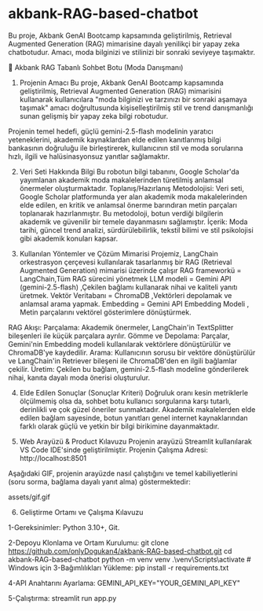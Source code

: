 # akbank-RAG-based-chatbot
Bu proje, Akbank GenAI Bootcamp kapsamında geliştirilmiş, Retrieval Augmented Generation (RAG) mimarisine dayalı yenilikçi bir yapay zeka chatbotudur. Amacı, moda bilginizi ve stilinizi bir sonraki seviyeye taşımaktır.

🤖 Akbank RAG Tabanlı Sohbet Botu (Moda Danışmanı)
1. Projenin Amacı
Bu proje, Akbank GenAI Bootcamp kapsamında geliştirilmiş, Retrieval Augmented Generation (RAG) mimarisini kullanarak kullanıcılara "moda bilginizi ve tarzınızı bir sonraki aşamaya taşımak" amacı doğrultusunda kişiselleştirilmiş stil ve trend danışmanlığı sunan gelişmiş bir yapay zeka bilgi robotudur.

Projenin temel hedefi, güçlü gemini-2.5-flash modelinin yaratıcı yeteneklerini, akademik kaynaklardan elde edilen kanıtlanmış bilgi bankasının doğruluğu ile birleştirerek, kullanıcının stil ve moda sorularına hızlı, ilgili ve halüsinasyonsuz yanıtlar sağlamaktır.

2. Veri Seti Hakkında Bilgi
Bu robotun bilgi tabanını, Google Scholar'da yayımlanan akademik moda makalelerinden türetilmiş anlamsal önermeler oluşturmaktadır.
Toplanış/Hazırlanış Metodolojisi: Veri seti, Google Scholar platformunda yer alan akademik moda makalelerinden elde edilen, en kritik ve anlamsal önerme barındıran metin parçaları toplanarak hazırlanmıştır. Bu metodoloji, botun verdiği bilgilerin akademik ve güvenilir bir temele dayanmasını sağlamıştır.
İçerik: Moda tarihi, güncel trend analizi, sürdürülebilirlik, tekstil bilimi ve stil psikolojisi gibi akademik konuları kapsar.

3. Kullanılan Yöntemler ve Çözüm Mimarisi
Projemiz, LangChain orkestrasyon çerçevesi kullanılarak tasarlanmış bir RAG (Retrieval Augmented Generation) mimarisi üzerinde çalışır
RAG frameworkü = LangChain,Tüm RAG sürecini yönetmek
LLM modeli = Gemini API (gemini-2.5-flash) ,Çekilen bağlamı kullanarak nihai ve kaliteli yanıtı üretmek.
Vektör Veritabanı = ChromaDB ,Vektörleri depolamak ve anlamsal arama yapmak. 
Embedding = Gemini API Embedding Modeli , Metin parçalarını vektörel gösterimlere dönüştürmek.

RAG Akışı:
Parçalama: Akademik önermeler, LangChain'in TextSplitter bileşenleri ile küçük parçalara ayrılır.
Gömme ve Depolama: Parçalar, Gemini'nin Embedding modeli kullanılarak vektörlere dönüştürülür ve ChromaDB'ye kaydedilir.
Arama: Kullanıcının sorusu bir vektöre dönüştürülür ve LangChain'in Retriever bileşeni ile ChromaDB'den en ilgili bağlamlar çekilir.
Üretim: Çekilen bu bağlam, gemini-2.5-flash modeline gönderilerek nihai, kanıta dayalı moda önerisi oluşturulur.

4. Elde Edilen Sonuçlar (Sonuçlar Kriteri)
Doğruluk oranı kesin metriklerle ölçülmemiş olsa da, sohbet botu kullanıcı sorgularına karşı tutarlı, derinlikli ve çok güzel öneriler sunmaktadır. Akademik makalelerden elde edilen bağlam sayesinde, botun yanıtları genel internet kaynaklarından farklı olarak güçlü ve yetkin bir bilgi birikimine dayanmaktadır.

5. Web Arayüzü & Product Kılavuzu
Projenin arayüzü Streamlit kullanılarak VS Code IDE'sinde geliştirilmiştir.
Projenin Çalışma Adresi: http://localhost:8501

Aşağıdaki GIF, projenin arayüzde nasıl çalıştığını ve temel kabiliyetlerini (soru sorma, bağlama dayalı yanıt alma) göstermektedir:

assets/gif.gif

6. Geliştirme Ortamı ve Çalışma Kılavuzu

  1-Gereksinimler: Python 3.10+, Git.

  2-Depoyu Klonlama ve Ortam Kurulumu:
    git clone https://github.com/onlyDogukan4/akbank-RAG-based-chatbot.git
    cd akbank-RAG-based-chatbot
    python -m venv venv
    .\venv\Scripts\activate  # Windows için
  3-Bağımlılıkları Yükleme:
      pip install -r requirements.txt

  4-API Anahtarını Ayarlama:
    GEMINI_API_KEY="YOUR_GEMINI_API_KEY"
  
  5-Çalıştırma:
    streamlit run app.py



